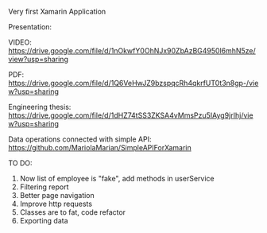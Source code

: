 Very first Xamarin Application

Presentation:

VIDEO: https://drive.google.com/file/d/1nOkwfY0OhNJx90ZbAzBG4950l6mhN5ze/view?usp=sharing

PDF: https://drive.google.com/file/d/1Q6VeHwJZ9bzspqcRh4qkrfUT0t3n8gp-/view?usp=sharing

Engineering thesis: https://drive.google.com/file/d/1dHZ74tSS3ZKSA4vMmsPzu5IAyg9jrIhj/view?usp=sharing

Data operations connected with simple API: https://github.com/MariolaMarian/SimpleAPIForXamarin

TO DO:

1) Now list of employee is "fake", add methods in userService
2) Filtering report
3) Better page navigation
4) Improve http requests
5) Classes are to fat, code refactor
6) Exporting data
